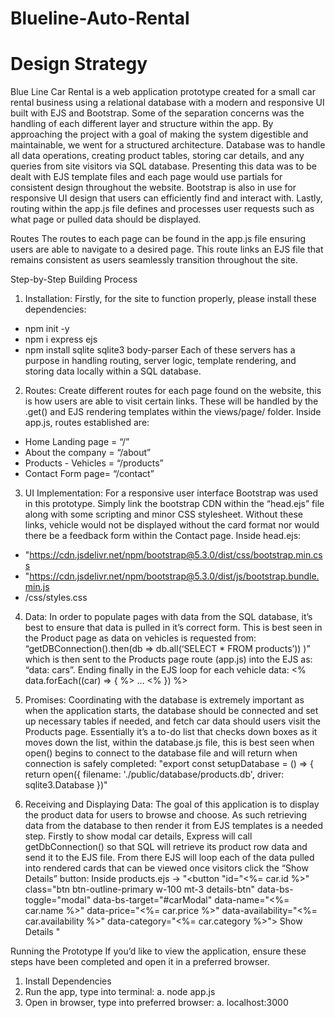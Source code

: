 # Blueline-Auto-Rental

# Design Strategy
Blue Line Car Rental is a web application prototype created for a small car rental business using a relational database with a modern and responsive UI built with EJS and Bootstrap. Some of the separation concerns was the handling of each different layer and structure within the app. By approaching the project with a goal of making the system digestible and maintainable, we went for a structured architecture. 
Database was to handle all data operations, creating product tables, storing car details, and any queries from site visitors via SQL database. Presenting this data was to be dealt with EJS template files and each page would use partials for consistent design throughout the website. Bootstrap is also in use for responsive UI design that users can efficiently find and interact with. Lastly, routing within the app.js file defines and processes user requests such as what page or pulled data should be displayed. 

Routes
The routes to each page can be found in the app.js file ensuring users are able to navigate to a desired page. This route links an EJS file that remains consistent as users seamlessly transition throughout the site.

Step-by-Step Building Process
1. Installation: Firstly, for the site to function properly, please install these dependencies:
-	npm init -y
-	npm i express ejs
-	npm install sqlite sqlite3 body-parser
Each of these servers has a purpose in handling routing, server logic, template rendering, and storing data locally within a SQL database.
 
2. Routes: Create different routes for each page found on the website, this is how users are able to visit certain links. These will be handled by the .get() and EJS rendering templates within the views/page/ folder. 
Inside app.js, routes established are:
-	Home Landing page = “/”
-	About the company = “/about”
-	Products - Vehicles = “/products”
-	Contact Form page= “/contact”


3. UI Implementation: For a responsive user interface Bootstrap was used in this prototype. Simply link the bootstrap CDN within the “head.ejs” file along with some scripting and minor CSS stylesheet. Without these links, vehicle would not be displayed without the card format nor would there be a feedback form within the Contact page.
Inside head.ejs:
-	"https://cdn.jsdelivr.net/npm/bootstrap@5.3.0/dist/css/bootstrap.min.css
-	"https://cdn.jsdelivr.net/npm/bootstrap@5.3.0/dist/js/bootstrap.bundle.min.js
-	/css/styles.css


4. Data: In order to populate pages with data from the SQL database, it’s best to ensure that data is pulled in it’s correct form. This is best seen in the Product page as data on vehicles is requested from:
 	“getDBConnection().then(db => db.all(‘SELECT * FROM products’)) )” 
which is then sent to the Products page route (app.js) into the EJS as:
“data: cars”. 
Ending finally in the EJS loop for each vehicle data: 
<% data.forEach((car) => { %> … <% }) %>


5. Promises: Coordinating with the database is extremely important as when the application starts, the database should be connected and set up necessary tables if needed, and fetch car data should users visit the Products page. Essentially it’s a to-do list that checks down boxes as it moves down the list, within the database.js file, this is best seen when open() begins to connect to the database file and will return when connection is safely completed:
"export const setupDatabase = () => {
  return open({
    filename: './public/database/products.db',
    driver: sqlite3.Database 
})"


6. Receiving and Displaying Data: The goal of this application is to display the product data for users to browse and choose. As such retrieving data from the database to then render it from EJS templates is a needed step. Firstly to show modal car details, Express will call getDbConnection() so that SQL will retrieve its product row data and send it to the EJS file. From there EJS will loop each of the data pulled into rendered cards that can be viewed once visitors click the “Show Details” button:
Inside products.ejs ->
        "<button 
              "id="<%= car.id %>" 
              class="btn btn-outline-primary w-100 mt-3 details-btn" 
              data-bs-toggle="modal"
              data-bs-target="#carModal" 
              data-name="<%= car.name %>" 
              data-price="<%= car.price %>"
              data-availability="<%= car.availability %>" 
              data-category="<%= car.category %>">
              Show Details
       </button>"
   
Running the Prototype
If you’d like to view the application, ensure these steps have been completed and open it in a preferred browser.
1.	Install Dependencies
2.	Run the app, type into terminal: 
a.	node app.js
3.	Open in browser, type into preferred browser: 
a.	localhost:3000
 

